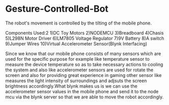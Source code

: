 # Gesture-Controlled-Bot
The robot's movement is controlled by the tilting of the mobile phone.

Components Used:2 
1)DC Toy Motors
2)NODEMCU
3)Breadboard
4)Chasis
5)L298N Motor Driver
6)LM7805 Voltage Regulator
7)9V Battery
8)A switch
9)Jumper Wires
10)Virtual Accelerometer Sensor(Blynk Interfacing)


Since we know that our mobile phone consists of many sensors which are used for the specific purpose for example like temperature sensor to measure the device temperature so as to take necessary actions to cooling the system and also like accelerometer sensors are used for rotate the screen and also for providing great experience in gaming other sensor like measures the light intensity of surroundings and adjsuts the screen brightness accordingly.What blynk makes us is we can use the accelerometer sensor values in the mobile phone and send it to the node mcu via the blynk server so that we are able to move the robot accordingly.
